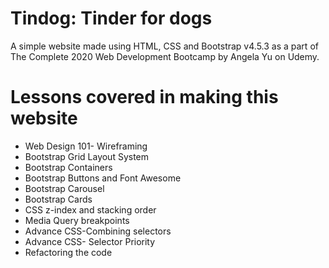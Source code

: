 # Tindog: Tinder for dogs
A simple website made using HTML, CSS and Bootstrap v4.5.3 as a part of The Complete 2020 Web Development Bootcamp by Angela Yu on Udemy.

# Lessons covered in making this website

* Web Design 101- Wireframing
* Bootstrap Grid Layout System
* Bootstrap Containers
* Bootstrap Buttons and Font Awesome
* Bootstrap Carousel
* Bootstrap Cards
* CSS z-index and stacking order
* Media Query breakpoints
* Advance CSS-Combining selectors
* Advance CSS- Selector Priority
* Refactoring the code
